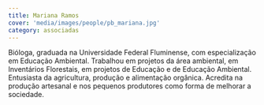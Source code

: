```yaml
---
title: Mariana Ramos
cover: 'media/images/people/pb_mariana.jpg'
category: associadas
---
```

Bióloga, graduada na Universidade Federal Fluminense, com especialização em Educação Ambiental. Trabalhou em projetos da área ambiental, em Inventários Florestais, em projetos de Educação e de Educação Ambiental. Entusiasta da agricultura, produção e alimentação orgânica. Acredita na produção artesanal e nos pequenos produtores como forma de melhorar a sociedade.
